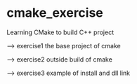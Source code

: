 # cmake_exercise
Learning CMake to build C++ project

--> exercise1   the base project of cmake

--> exercise2   outside build of cmake

--> exercise3   example of install and dll link
